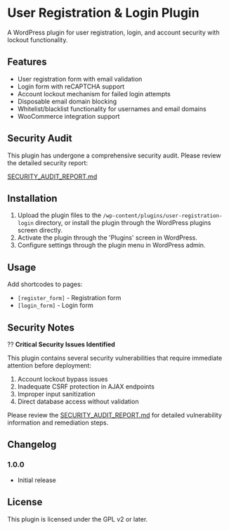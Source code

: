# User Registration & Login Plugin

A WordPress plugin for user registration, login, and account security with lockout functionality.

## Features

- User registration form with email validation
- Login form with reCAPTCHA support  
- Account lockout mechanism for failed login attempts
- Disposable email domain blocking
- Whitelist/blacklist functionality for usernames and email domains
- WooCommerce integration support

## Security Audit

This plugin has undergone a comprehensive security audit. Please review the detailed security report:

[SECURITY_AUDIT_REPORT.md](SECURITY_AUDIT_REPORT.md)

## Installation

1. Upload the plugin files to the `/wp-content/plugins/user-registration-login` directory, or install the plugin through the WordPress plugins screen directly.
2. Activate the plugin through the 'Plugins' screen in WordPress.
3. Configure settings through the plugin menu in WordPress admin.

## Usage

Add shortcodes to pages:
- `[register_form]` - Registration form
- `[login_form]` - Login form

## Security Notes

?? **Critical Security Issues Identified**

This plugin contains several security vulnerabilities that require immediate attention before deployment:

1. Account lockout bypass issues
2. Inadequate CSRF protection in AJAX endpoints  
3. Improper input sanitization
4. Direct database access without validation

Please review the [SECURITY_AUDIT_REPORT.md](SECURITY_AUDIT_REPORT.md) for detailed vulnerability information and remediation steps.

## Changelog

### 1.0.0
- Initial release

## License

This plugin is licensed under the GPL v2 or later.